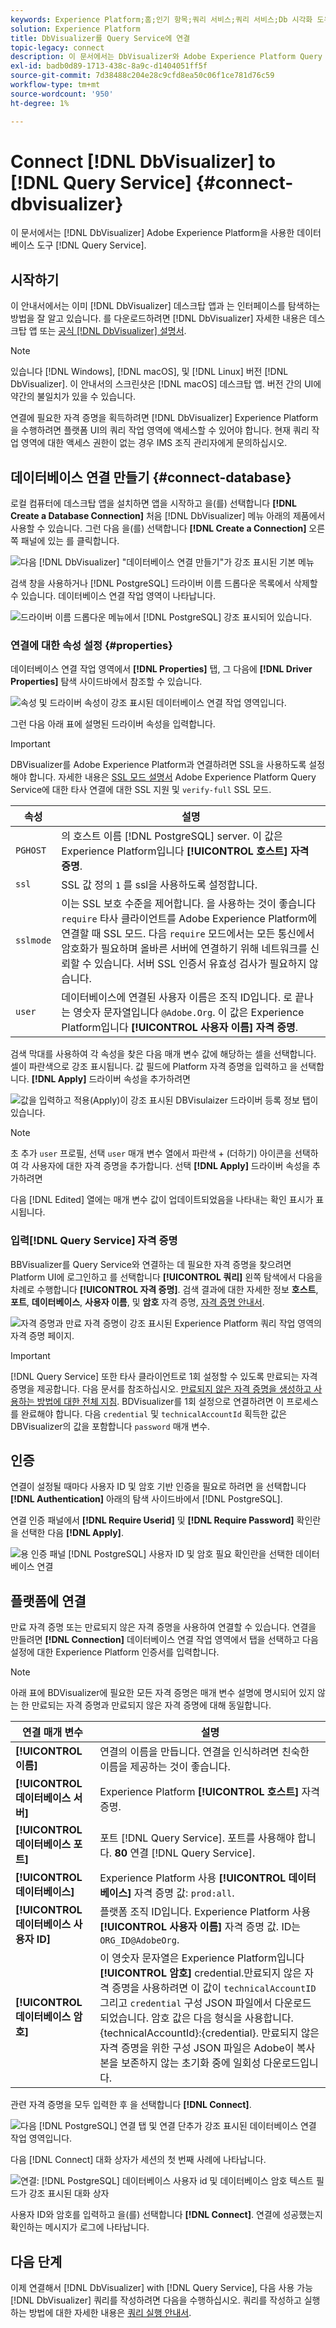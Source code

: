 ```yaml
---
keywords: Experience Platform;홈;인기 항목;쿼리 서비스;쿼리 서비스;Db 시각화 도우미;Db 시각화 도우미;쿼리 서비스에 연결
solution: Experience Platform
title: DbVisualizer를 Query Service에 연결
topic-legacy: connect
description: 이 문서에서는 DbVisualizer와 Adobe Experience Platform Query Service를 연결하는 단계를 설명합니다.
exl-id: badb0d89-1713-438c-8a9c-d1404051ff5f
source-git-commit: 7d38488c204e28c9cfd8ea50c06f1ce781d76c59
workflow-type: tm+mt
source-wordcount: '950'
ht-degree: 1%

---
```


# Connect [!DNL DbVisualizer] to [!DNL Query Service] {#connect-dbvisualizer}

이 문서에서는 [!DNL DbVisualizer] Adobe Experience Platform을 사용한 데이터베이스 도구 [!DNL Query Service].

## 시작하기

이 안내서에서는 이미 [!DNL DbVisualizer] 데스크탑 앱과 는 인터페이스를 탐색하는 방법을 잘 알고 있습니다. 를 다운로드하려면 [!DNL DbVisualizer] 자세한 내용은 데스크탑 앱 또는 [공식 [!DNL DbVisualizer] 설명서](https://www.dbvis.com/download/).

>[!NOTE]
>
>있습니다 [!DNL Windows], [!DNL macOS], 및 [!DNL Linux] 버전 [!DNL DbVisualizer]. 이 안내서의 스크린샷은 [!DNL macOS] 데스크탑 앱. 버전 간의 UI에 약간의 불일치가 있을 수 있습니다.

연결에 필요한 자격 증명을 획득하려면 [!DNL  DbVisualizer] Experience Platform을 수행하려면 플랫폼 UI의 쿼리 작업 영역에 액세스할 수 있어야 합니다. 현재 쿼리 작업 영역에 대한 액세스 권한이 없는 경우 IMS 조직 관리자에게 문의하십시오.

## 데이터베이스 연결 만들기 {#connect-database}

로컬 컴퓨터에 데스크탑 앱을 설치하면 앱을 시작하고 을(를) 선택합니다 **[!DNL Create a Database Connection]** 처음 [!DNL DbVisualizer] 메뉴 아래의 제품에서 사용할 수 있습니다. 그런 다음 을(를) 선택합니다 **[!DNL Create a Connection]** 오른쪽 패널에 있는 를 클릭합니다.

![다음 [!DNL DbVisualizer] &quot;데이터베이스 연결 만들기&quot;가 강조 표시된 기본 메뉴](../images/clients/dbvisualizer/create-db-connection.png)

검색 창을 사용하거나 [!DNL PostgreSQL] 드라이버 이름 드롭다운 목록에서 삭제할 수 있습니다. 데이터베이스 연결 작업 영역이 나타납니다.

![드라이버 이름 드롭다운 메뉴에서 [!DNL PostgreSQL] 강조 표시되어 있습니다.](../images/clients/dbvisualizer/driver-name.png)

### 연결에 대한 속성 설정 {#properties}

데이터베이스 연결 작업 영역에서 **[!DNL Properties]** 탭, 그 다음에 **[!DNL Driver Properties]** 탐색 사이드바에서 참조할 수 있습니다.

![속성 및 드라이버 속성이 강조 표시된 데이터베이스 연결 작업 영역입니다.](../images/clients/dbvisualizer/driver-properties.png)

그런 다음 아래 표에 설명된 드라이버 속성을 입력합니다.

>[!IMPORTANT]
>
>DBVisualizer를 Adobe Experience Platform과 연결하려면 SSL을 사용하도록 설정해야 합니다. 자세한 내용은 [SSL 모드 설명서](./ssl-modes.md) Adobe Experience Platform Query Service에 대한 타사 연결에 대한 SSL 지원 및 `verify-full` SSL 모드.

| 속성 | 설명 |
| ------ | ------ |
| `PGHOST` | 의 호스트 이름 [!DNL PostgreSQL] server. 이 값은 Experience Platform입니다 **[!UICONTROL 호스트] 자격 증명**. |
| `ssl` | SSL 값 정의 `1` 를 ssl을 사용하도록 설정합니다. |
| `sslmode` | 이는 SSL 보호 수준을 제어합니다. 을 사용하는 것이 좋습니다 `require` 타사 클라이언트를 Adobe Experience Platform에 연결할 때 SSL 모드. 다음 `require` 모드에서는 모든 통신에서 암호화가 필요하며 올바른 서버에 연결하기 위해 네트워크를 신뢰할 수 있습니다. 서버 SSL 인증서 유효성 검사가 필요하지 않습니다. |
| `user` | 데이터베이스에 연결된 사용자 이름은 조직 ID입니다. 로 끝나는 영숫자 문자열입니다 `@Adobe.Org`. 이 값은 Experience Platform입니다 **[!UICONTROL 사용자 이름] 자격 증명**. |

검색 막대를 사용하여 각 속성을 찾은 다음 매개 변수 값에 해당하는 셀을 선택합니다. 셀이 파란색으로 강조 표시됩니다. 값 필드에 Platform 자격 증명을 입력하고 을 선택합니다. **[!DNL Apply]** 드라이버 속성을 추가하려면

![값을 입력하고 적용(Apply)이 강조 표시된 DBVisulaizer 드라이버 등록 정보 탭이 있습니다.](../images/clients/dbvisualizer/apply-parameter-value.png)

>[!NOTE]
>
>초 추가 `user` 프로필, 선택 `user` 매개 변수 열에서 파란색 + (더하기) 아이콘을 선택하여 각 사용자에 대한 자격 증명을 추가합니다. 선택 **[!DNL Apply]** 드라이버 속성을 추가하려면

다음 [!DNL Edited] 열에는 매개 변수 값이 업데이트되었음을 나타내는 확인 표시가 표시됩니다.

### 입력[!DNL Query Service] 자격 증명

BBVisualizer를 Query Service와 연결하는 데 필요한 자격 증명을 찾으려면 Platform UI에 로그인하고 를 선택합니다 **[!UICONTROL 쿼리]** 왼쪽 탐색에서 다음을 차례로 수행합니다 **[!UICONTROL 자격 증명]**. 검색 결과에 대한 자세한 정보 **호스트**, **포트**, **데이터베이스**, **사용자 이름**, 및 **암호** 자격 증명, [자격 증명 안내서](../ui/credentials.md).

![자격 증명과 만료 자격 증명이 강조 표시된 Experience Platform 쿼리 작업 영역의 자격 증명 페이지.](../images/clients/dbvisualizer/query-service-credentials-page.png)

>[!IMPORTANT]
>
>[!DNL Query Service] 또한 타사 클라이언트로 1회 설정할 수 있도록 만료되는 자격 증명을 제공합니다. 다음 문서를 참조하십시오. [만료되지 않은 자격 증명을 생성하고 사용하는 방법에 대한 전체 지침](../ui/credentials.md#non-expiring-credentials). BDVisualizer를 1회 설정으로 연결하려면 이 프로세스를 완료해야 합니다. 다음 `credential` 및 `technicalAccountId` 획득한 값은 DBVisualizer의 값을 포함합니다 `password` 매개 변수.

## 인증

연결이 설정될 때마다 사용자 ID 및 암호 기반 인증을 필요로 하려면 을 선택합니다 **[!DNL Authentication]** 아래의 탐색 사이드바에서 [!DNL PostgreSQL].

연결 인증 패널에서 **[!DNL Require Userid]** 및 **[!DNL Require Password]** 확인란을 선택한 다음 **[!DNL Apply]**.

![용 인증 패널 [!DNL PostgreSQL] 사용자 ID 및 암호 필요 확인란을 선택한 데이터베이스 연결](../images/clients/dbvisualizer/connection-authentication.png)

## 플랫폼에 연결

만료 자격 증명 또는 만료되지 않은 자격 증명을 사용하여 연결할 수 있습니다. 연결을 만들려면 **[!DNL Connection]** 데이터베이스 연결 작업 영역에서 탭을 선택하고 다음 설정에 대한 Experience Platform 인증서를 입력합니다.

>[!NOTE]
>
>아래 표에 BDVisualizer에 필요한 모든 자격 증명은 매개 변수 설명에 명시되어 있지 않는 한 만료되는 자격 증명과 만료되지 않은 자격 증명에 대해 동일합니다.

| 연결 매개 변수 | 설명 |
|---|---|
| **[!UICONTROL 이름]** | 연결의 이름을 만듭니다. 연결을 인식하려면 친숙한 이름을 제공하는 것이 좋습니다. |
| **[!UICONTROL 데이터베이스 서버]** | Experience Platform **[!UICONTROL 호스트]** 자격 증명. |
| **[!UICONTROL 데이터베이스 포트]** | 포트 [!DNL Query Service]. 포트를 사용해야 합니다. **80** 연결 [!DNL Query Service]. |
| **[!UICONTROL 데이터베이스]** | Experience Platform 사용 **[!UICONTROL 데이터베이스]** 자격 증명 값: `prod:all`. |
| **[!UICONTROL 데이터베이스 사용자 ID]** | 플랫폼 조직 ID입니다. Experience Platform 사용 **[!UICONTROL 사용자 이름]** 자격 증명 값. ID는 `ORG_ID@AdobeOrg`. |
| **[!UICONTROL 데이터베이스 암호]** | 이 영숫자 문자열은 Experience Platform입니다 **[!UICONTROL 암호]** credential.만료되지 않은 자격 증명을 사용하려면 이 값이 `technicalAccountID` 그리고 `credential` 구성 JSON 파일에서 다운로드되었습니다. 암호 값은 다음 형식을 사용합니다. {technicalAccountId}:{credential}. 만료되지 않은 자격 증명을 위한 구성 JSON 파일은 Adobe이 복사본을 보존하지 않는 초기화 중에 일회성 다운로드입니다. |

관련 자격 증명을 모두 입력한 후 을 선택합니다 **[!DNL Connect]**.

![다음 [!DNL PostgreSQL] 연결 탭 및 연결 단추가 강조 표시된 데이터베이스 연결 작업 영역입니다.](../images/clients/dbvisualizer/connect.png)

다음 [!DNL Connect] 대화 상자가 세션의 첫 번째 사례에 나타납니다.

![연결: [!DNL PostgreSQL] 데이터베이스 사용자 id 및 데이터베이스 암호 텍스트 필드가 강조 표시된 대화 상자](../images/clients/dbvisualizer/connect-dialog.png)

사용자 ID와 암호를 입력하고 을(를) 선택합니다 **[!DNL Connect]**. 연결에 성공했는지 확인하는 메시지가 로그에 나타납니다.

## 다음 단계

이제 연결해서 [!DNL DbVisualizer] with [!DNL Query Service], 다음 사용 가능 [!DNL DbVisualizer] 쿼리를 작성하려면 다음을 수행하십시오. 쿼리를 작성하고 실행하는 방법에 대한 자세한 내용은 [쿼리 실행 안내서](../best-practices/writing-queries.md).
